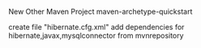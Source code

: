 New
Other
Maven Project 
  maven-archetype-quickstart

create file "hibernate.cfg.xml"
add dependencies for hibernate,javax,mysqlconnector from mvnrepository
